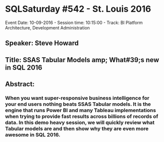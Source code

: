 # SQLSaturday #542 - St. Louis 2016
Event Date: 10-09-2016 - Session time: 10:15:00 - Track: BI Platform Architecture, Development  Administration
## Speaker: Steve Howard
## Title: SSAS Tabular Models amp; What#39;s new in SQL 2016
## Abstract:
### When you want super-responsive business intelligence for your end users nothing beats SSAS Tabular models. It is the engine that runs Power BI and many Tableau implementations when trying to provide fast results across billions of records of data. In this demo heavy session, we will quickly review what Tabular models are and then show why they are even more awesome in SQL 2016.
